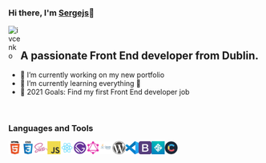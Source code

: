 ### Hi there, I'm [Sergejs][website]👋

[<img align="left" width="24px" alt="ivcenko" color="#0A66C2" src="https://cdn.jsdelivr.net/npm/simple-icons@v5/icons/linkedin.svg" />][linkedin]

<br/>

## A passionate Front End developer from Dublin.

- 🔭 I’m currently working on my new portfolio
- 🌱 I’m currently learning everything 🤣
- 🥅 2021 Goals: Find my first Front End developer job

<br/>

### Languages and Tools

[<img align="left" width="26px" alt="HTML" src="https://raw.githubusercontent.com/github/explore/80688e429a7d4ef2fca1e82350fe8e3517d3494d/topics/html/html.png" />]()
[<img align="left" width="26px" alt="css" src="https://raw.githubusercontent.com/github/explore/80688e429a7d4ef2fca1e82350fe8e3517d3494d/topics/css/css.png" />]()
[<img align="left" width="26px" alt="sass" src="https://raw.githubusercontent.com/github/explore/80688e429a7d4ef2fca1e82350fe8e3517d3494d/topics/sass/sass.png" />]()
[<img align="left" width="26px" alt="javascript" src="https://raw.githubusercontent.com/github/explore/80688e429a7d4ef2fca1e82350fe8e3517d3494d/topics/javascript/javascript.png" />]()
[<img align="left" width="26px" alt="react" src="https://raw.githubusercontent.com/github/explore/80688e429a7d4ef2fca1e82350fe8e3517d3494d/topics/react/react.png" />]()
[<img align="left" width="26px" alt="gatsby" src="https://raw.githubusercontent.com/github/explore/80688e429a7d4ef2fca1e82350fe8e3517d3494d/topics/gatsby/gatsby.png" />]()
[<img align="left" width="26px" alt="graphql" src="https://raw.githubusercontent.com/github/explore/80688e429a7d4ef2fca1e82350fe8e3517d3494d/topics/graphql/graphql.png" />]()
[<img align="left" width="26px" alt="java" src="https://raw.githubusercontent.com/github/explore/80688e429a7d4ef2fca1e82350fe8e3517d3494d/topics/java/java.png" />]()
[<img align="left" width="26px" alt="wordpress" src="https://raw.githubusercontent.com/github/explore/80688e429a7d4ef2fca1e82350fe8e3517d3494d/topics/wordpress/wordpress.png" />]()
[<img align="left" width="26px" alt="vscode" src="https://raw.githubusercontent.com/github/explore/80688e429a7d4ef2fca1e82350fe8e3517d3494d/topics/vscode/vscode.png" />]()
[<img align="left" width="26px" alt="bootstrap" src="https://raw.githubusercontent.com/github/explore/80688e429a7d4ef2fca1e82350fe8e3517d3494d/topics/bootstrap/bootstrap.png" />]()
[<img align="left" width="26px" alt="netlify" src="https://raw.githubusercontent.com/github/explore/80688e429a7d4ef2fca1e82350fe8e3517d3494d/topics/netlify/netlify.png" />]()
[<img align="left" width="26px" alt="contentful" src="https://raw.githubusercontent.com/github/explore/80688e429a7d4ef2fca1e82350fe8e3517d3494d/topics/contentful/contentful.png" />]()

<br/>
<br/>

[website]: https://www.ivcenko.name
[linkedin]: https://www.linkedin.com/in/ivcenko/
